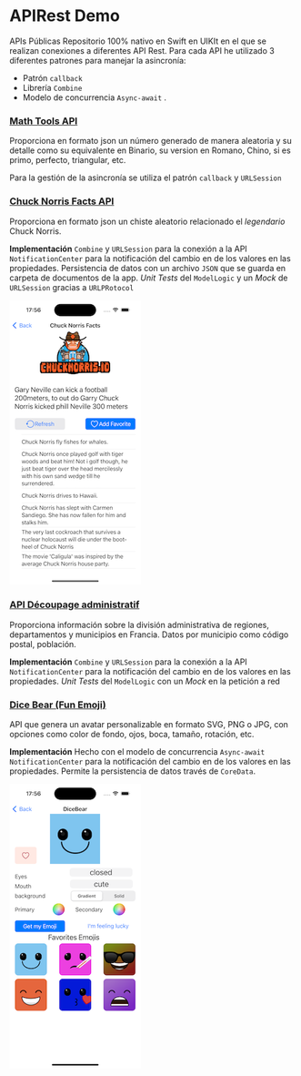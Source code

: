 # APIRest Demo
APIs Públicas
Repositorio 100% nativo en Swift en UIKIt en el que se realizan conexiones a diferentes API Rest. Para cada API he utilizado 3 diferentes patrones para manejar la asincronía:

* Patrón `callback` 
* Librería `Combine`
* Modelo de concurrencia `Async-await` .
  
### [Math Tools API](https://math.tools/api/numbers/)
Proporciona en formato json un número generado de manera aleatoria y su detalle como su equivalente en Binario, su version en Romano, Chino, si es primo, perfecto, triangular, etc.

Para la gestión de la asincronía se utiliza el patrón `callback` y `URLSession` 

### [Chuck Norris Facts API](https://api.chucknorris.io)
Proporciona en formato json un chiste aleatorio relacionado el *legendario* Chuck Norris. 

**Implementación**
`Combine`  y `URLSession` para la conexión a la API 
`NotificationCenter` para la notificación del cambio en de los valores en las propiedades. 
Persistencia de datos con un archivo `JSON` que se guarda en carpeta de documentos de la app. 
*Unit Tests* del `ModelLogic` y un *Mock* de `URLSession` gracias a `URLPRotocol`

![](https://github.com/airaizos/APIRestDemo/blob/a0850dd88232d71d6475a907b9784b05dccbafdc/APIRestDemo/ChuckNorris.png)
### [API Découpage administratif](https://geo.api.gouv.fr/decoupage-administratif)
Proporciona información sobre la división administrativa de regiones, departamentos y municipios en Francia. Datos por municipio como código postal, población. 

**Implementación**
`Combine`  y `URLSession` para la conexión a la API 
`NotificationCenter` para la notificación del cambio en de los valores en las propiedades. 
*Unit Tests* del `ModelLogic` con un *Mock* en la petición a red

### [Dice Bear (Fun Emoji)](https://www.dicebear.com/styles/fun-emoji/) 
API que genera un avatar personalizable en formato SVG, PNG o JPG, con opciones como color de fondo, ojos, boca, tamaño, rotación, etc. 

**Implementación**
Hecho con el modelo de concurrencia `Async-await` 
`NotificationCenter` para la notificación del cambio en de los valores en las propiedades. 
Permite la persistencia de datos través de `CoreData`.

![](https://github.com/airaizos/APIRestDemo/blob/a0850dd88232d71d6475a907b9784b05dccbafdc/APIRestDemo/FunEmoji.png)
